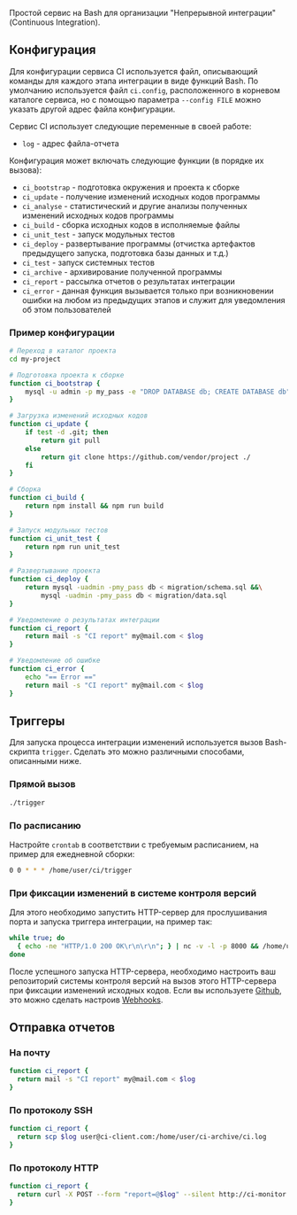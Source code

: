 Простой сервис на Bash для организации "Непрерывной интеграции" (Continuous Integration).

## Конфигурация

Для конфигурации сервиса CI используется файл, описывающий команды для каждого этапа интеграции в виде функций Bash. По умолчанию используется файл `ci.config`, расположенного в корневом каталоге сервиса, но с помощью параметра `--config FILE` можно указать другой адрес файла конфигурации.

Сервис CI использует следующие переменные в своей работе:

* `log` - адрес файла-отчета

Конфигурация может включать следующие функции (в порядке их вызова):

* `ci_bootstrap` - подготовка окружения и проекта к сборке
* `ci_update` - получение изменений исходных кодов программы
* `ci_analyse` - статистический и другие анализы полученных изменений исходных кодов программы
* `ci_build` - сборка исходных кодов в исполняемые файлы
* `ci_unit_test` - запуск модульных тестов
* `ci_deploy` - развертывание программы (отчистка артефактов предыдущего запуска, подготовка базы данных и т.д.)
* `ci_test` - запуск системных тестов
* `ci_archive` - архивирование полученной программы
* `ci_report` - рассылка отчетов о результатах интеграции
* `ci_error` - данная функция вызывается только при возникновении ошибки на любом из предыдущих этапов и служит для уведомления об этом пользователей

### Пример конфигурации

```bash
# Переход в каталог проекта
cd my-project

# Подготовка проекта к сборке
function ci_bootstrap {
    mysql -u admin -p my_pass -e "DROP DATABASE db; CREATE DATABASE db"
}

# Загрузка изменений исходных кодов
function ci_update {
    if test -d .git; then
        return git pull
    else  
        return git clone https://github.com/vendor/project ./
    fi
}

# Сборка
function ci_build {
    return npm install && npm run build
}

# Запуск модульных тестов
function ci_unit_test {
    return npm run unit_test
}

# Развертывание проекта
function ci_deploy {
    return mysql -uadmin -pmy_pass db < migration/schema.sql &&\
        mysql -uadmin -pmy_pass db < migration/data.sql
}

# Уведомление о результатах интеграции
function ci_report {
    return mail -s "CI report" my@mail.com < $log
}

# Уведомление об ошибке
function ci_error {
    echo "== Error =="
    return mail -s "CI report" my@mail.com < $log
}
```

## Триггеры

Для запуска процесса интеграции изменений используется вызов Bash-скрипта `trigger`. Сделать это можно различными способами, описанными ниже.

### Прямой вызов

```bash
./trigger
```

### По расписанию

Настройте `crontab` в соответствии с требуемым расписанием, на пример для ежедневной сборки:

```bash
0 0 * * * /home/user/ci/trigger
```

### При фиксации изменений в системе контроля версий

Для этого необходимо запустить HTTP-сервер для прослушивания порта и запуска триггера интеграции, на пример так:

```bash
while true; do
  { echo -ne "HTTP/1.0 200 OK\r\n\r\n"; } | nc -v -l -p 8000 && /home/user/ci/trigger
done
```

После успешного запуска HTTP-сервера, необходимо настроить ваш репозиторий системы контроля версий на вызов этого HTTP-сервера при фиксации изменений исходных кодов. Если вы используете [Github][], это можно сделать настроив [Webhooks][].

## Отправка отчетов

### На почту

```bash
function ci_report {
  return mail -s "CI report" my@mail.com < $log
}
```

### По протоколу SSH

```bash
function ci_report {
  return scp $log user@ci-client.com:/home/user/ci-archive/ci.log
}
```

### По протоколу HTTP

```bash
function ci_report {
  return curl -X POST --form "report=@$log" --silent http://ci-monitor.com
}
```

[Github]: https://github.com
[Webhooks]: https://developer.github.com/webhooks/creating
